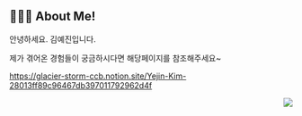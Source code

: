 ## 👩🏻‍💻 About Me!
안녕하세요. 김예진입니다. 

제가 겪어온 경험들이 궁금하시다면 해당페이지를 참조해주세요~

https://glacier-storm-ccb.notion.site/Yejin-Kim-28013ff89c96467db397011792962d4f



<!---
yejinee/yejinee is a ✨ special ✨ repository because its `README.md` (this file) appears on your GitHub profile.
You can click the Preview link to take a look at your changes.
--->


<img align='right' src="http://mazassumnida.wtf/api/v2/generate_badge?boj=kimyj9609">

